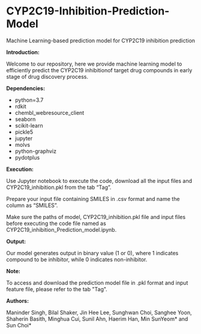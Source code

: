 # CYP2C19-Inhibition-Prediction-Model
Machine Learning-based prediction model for CYP2C19 inhibition prediction

**Introduction:**

Welcome to our repository, here we provide machine learning model to efficiently predict the CYP2C19 inhibitionof target drug compounds in early stage of drug discovery process. 

**Dependencies:**

  - python=3.7
  - rdkit
  - chembl_webresource_client
  - seaborn
  - scikit-learn
  - pickle5
  - jupyter
  - molvs
  - python-graphviz
  - pydotplus


**Execution:**

Use Jupyter notebook to execute the code, download all the input files and CYP2C19_inhibition.pkl from the tab “Tag”.

Prepare your input file containing SMILES in .csv format and name the column as “SMILES”.

Make sure the paths of model, CYP2C19_inhibition.pkl file and input files before executing the code file named as CYP2C19_inhibition_Prediction_model.ipynb.

**Output:**

Our model generates output in binary value (1 or 0), where 1 indicates compound to be inhibitor, while 0 indicates non-inhibitor.

**Note:**

To access and download the prediction model file in .pkl format and input feature file, please refer to the tab "Tag".

**Authors:** 

Maninder Singh, Bilal Shaker, Jin Hee Lee, Sunghwan Choi, Sanghee Yoon, Shaherin Basith, Minghua Cui, Sunil Ahn, Haerim Han, Min SunYeom* and Sun Choi*
